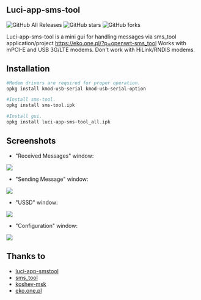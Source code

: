 ## Luci-app-sms-tool

![GitHub All Releases](https://img.shields.io/github/downloads/IceG2020/luci-app-sms-tool/total)
![GitHub stars](https://img.shields.io/github/stars/IceG2020/luci-app-sms-tool?style=flat-square)
![GitHub forks](https://img.shields.io/github/forks/IceG2020/luci-app-sms-tool?style=flat-square)

Luci-app-sms-tool is a mini gui for handling messages via sms_tool application/project https://eko.one.pl/?p=openwrt-sms_tool
Works with mPCI-E and USB 3G/LTE modems. Don't work with HiLink/RNDIS modems.

## Installation
``` bash
#Modem drivers are required for proper operation.
opkg install kmod-usb-serial kmod-usb-serial-option

#Install sms-tool.
opkg install sms-tool.ipk

#Install gui.
opkg install luci-app-sms-tool_all.ipk
```

## Screenshots

- "Received Messages" window:

![](https://raw.githubusercontent.com/IceG2020/luci-app-sms-tool/master/screenshots/1.3q.PNG)

- "Sending Message" window:

![](https://raw.githubusercontent.com/IceG2020/luci-app-sms-tool/master/screenshots/1.3w.PNG)

- "USSD" window:

![](https://raw.githubusercontent.com/IceG2020/luci-app-sms-tool/master/screenshots/1.3e.PNG)

- "Configuration" window:

![](https://raw.githubusercontent.com/IceG2020/luci-app-sms-tool/master/screenshots/1.3r.PNG)


## Thanks to
- [luci-app-smstool](https://github.com/lzto/luci-app-smstool)
- [sms_tool](https://eko.one.pl/?p=openwrt-sms_tool)
- [koshev-msk](https://github.com/koshev-msk)
- [eko.one.pl](https://eko.one.pl/forum/viewtopic.php?id=20096)
